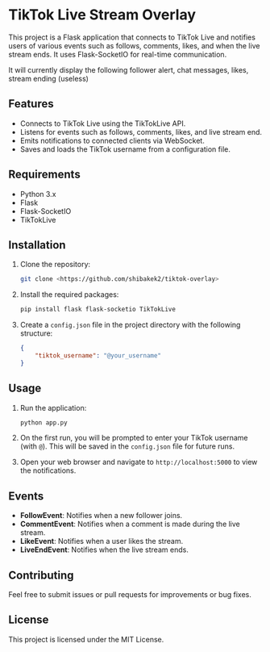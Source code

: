 # TikTok Live Stream Overlay

This project is a Flask application that connects to TikTok Live and notifies users of various events such as follows, comments, likes, and when the live stream ends. It uses Flask-SocketIO for real-time communication.

It will currently display the following follower alert, chat messages, likes, stream ending (useless)


## Features

- Connects to TikTok Live using the TikTokLive API.
- Listens for events such as follows, comments, likes, and live stream end.
- Emits notifications to connected clients via WebSocket.
- Saves and loads the TikTok username from a configuration file.

## Requirements

- Python 3.x
- Flask
- Flask-SocketIO
- TikTokLive

## Installation

1. Clone the repository:
   ```bash
   git clone <https://github.com/shibakek2/tiktok-overlay>
   ```

2. Install the required packages:
   ```bash
   pip install flask flask-socketio TikTokLive
   ```

3. Create a `config.json` file in the project directory with the following structure:
   ```json
   {
       "tiktok_username": "@your_username"
   }
   ```

## Usage

1. Run the application:
   ```bash
   python app.py
   ```

2. On the first run, you will be prompted to enter your TikTok username (with `@`). This will be saved in the `config.json` file for future runs.

3. Open your web browser and navigate to `http://localhost:5000` to view the notifications.

## Events

- **FollowEvent**: Notifies when a new follower joins.
- **CommentEvent**: Notifies when a comment is made during the live stream.
- **LikeEvent**: Notifies when a user likes the stream.
- **LiveEndEvent**: Notifies when the live stream ends.

## Contributing

Feel free to submit issues or pull requests for improvements or bug fixes.

## License

This project is licensed under the MIT License.
